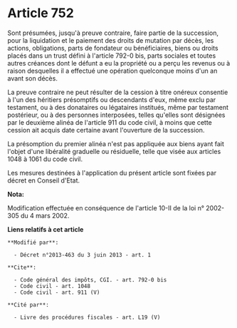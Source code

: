 # Article 752

Sont présumées, jusqu'à preuve contraire, faire partie de la succession, pour la liquidation et le paiement des droits de
mutation par décès, les actions, obligations, parts de fondateur ou bénéficiaires, biens ou droits placés dans un trust
défini à l'article 792-0 bis, parts sociales et toutes autres créances dont le défunt a eu la propriété ou a perçu les
revenus ou à raison desquelles il a effectué une opération quelconque moins d'un an avant son décès. 

La preuve contraire ne peut résulter de la cession à titre onéreux consentie à l'un des héritiers présomptifs ou descendants
d'eux, même exclu par testament, ou à des donataires ou légataires institués, même par testament postérieur, ou à des
personnes interposées, telles qu'elles sont désignées par le deuxième alinéa de l'article 911 du code civil, à moins que
cette cession ait acquis date certaine avant l'ouverture de la succession. 

La présomption du premier alinéa n'est pas appliquée aux biens ayant fait l'objet d'une libéralité graduelle ou résiduelle,
telle que visée aux articles 1048 à 1061 du code civil. 

Les mesures destinées à l'application du présent article sont fixées par décret en Conseil d'Etat.

**Nota:**

Modification effectuée en conséquence de l'article 10-II de la loi n° 2002-305 du 4 mars 2002.

**Liens relatifs à cet article**

	**Modifié par**:

	  - Décret n°2013-463 du 3 juin 2013 - art. 1

	**Cite**:

	  - Code général des impôts, CGI. - art. 792-0 bis
	  - Code civil - art. 1048
	  - Code civil - art. 911 (V)

	**Cité par**:

	  - Livre des procédures fiscales - art. L19 (V)
